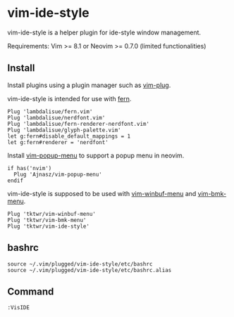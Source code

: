 # vim-ide-style

vim-ide-style is a helper plugin for ide-style window management.

Requirements: Vim >= 8.1 or Neovim >= 0.7.0 (limited functionalities)

## Install

Install plugins using a plugin manager such as
[vim-plug](https://github.com/junegunn/vim-plug).

vim-ide-style is intended for use with
[fern](https://github.com/lambdalisue/fern.vim).
~~~
Plug 'lambdalisue/fern.vim'
Plug 'lambdalisue/nerdfont.vim'
Plug 'lambdalisue/fern-renderer-nerdfont.vim'
Plug 'lambdalisue/glyph-palette.vim'
let g:fern#disable_default_mappings = 1
let g:fern#renderer = 'nerdfont'
~~~

Install
[vim-popup-menu](https://github.com/Ajnasz/vim-popup-menu)
to support a popup menu in neovim.
~~~
if has('nvim')
  Plug 'Ajnasz/vim-popup-menu'
endif
~~~

vim-ide-style is supposed to be used with
[vim-winbuf-menu](https://github.com/tktwr/vim-winbuf-menu) and
[vim-bmk-menu](https://github.com/tktwr/vim-bmk-menu).
~~~
Plug 'tktwr/vim-winbuf-menu'
Plug 'tktwr/vim-bmk-menu'
Plug 'tktwr/vim-ide-style'
~~~

## bashrc

~~~
source ~/.vim/plugged/vim-ide-style/etc/bashrc
source ~/.vim/plugged/vim-ide-style/etc/bashrc.alias
~~~

## Command

~~~
:VisIDE
~~~

